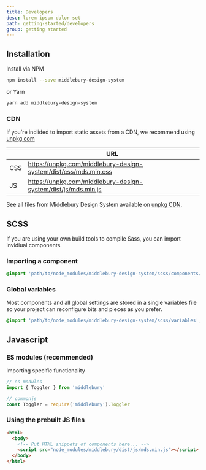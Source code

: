 ```yaml
---
title: Developers
desc: lorem ipsum dolor set
path: getting-started/developers
group: getting started
---
```



## Installation

Install via NPM

```bash
npm install --save middlebury-design-system
```

or Yarn

```bash
yarn add middlebury-design-system
```

### CDN

If you're inclided to import static assets from a CDN, we recommend using [unpkg.com](https://unpkg.com)

||URL|
---|---
CSS|https://unpkg.com/middlebury-design-system/dist/css/mds.min.css
JS|https://unpkg.com/middlebury-design-system/dist/js/mds.min.js

See all files from Middlebury Design System available on [unpkg CDN](httsp://unpkg.com/middlebury-design-system/). 


## SCSS

If you are using your own build tools to compile Sass, you can import invidiual components.

### Importing a component

```scss
@import 'path/to/node_modules/middlebury-design-system/scss/components/button/button';
```

### Global variables

Most components and all global settings are stored in a single variables file so your project can reconfigure bits and pieces as you prefer.

```scss
@import 'path/to/node_modules/middlebury-design-system/scss/variables';
```


## Javascript

### ES modules (recommended)

Importing specific functionality

```js
// es modules
import { Toggler } from 'middlebury'

// commonjs
const Toggler = require('middlebury').Toggler
```

### Using the prebuilt JS files

```html
<html>
  <body>
    <!-- Put HTML snippets of components here... -->
    <script src="node_modules/middlebury/dist/js/mds.min.js"></script>
  </body>
</html>
```
